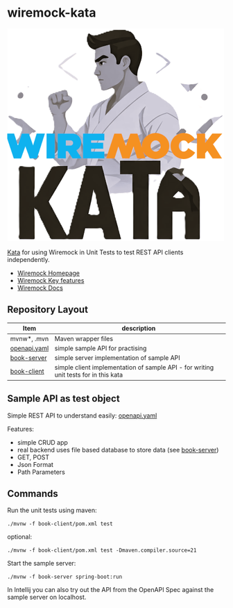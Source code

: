 # wiremock-kata

![missing](doc/WiremockKata.png)


[Kata](https://www.kata.de/allgemein/was-ist-eine-kata/) for using Wiremock in Unit Tests to test REST API clients independently.

- [Wiremock Homepage](https://wiremock.org/)
- [Wiremock Key features](https://wiremock.org/docs/overview/#key-features)
- [Wiremock Docs](https://wiremock.org/docs/)

## Repository Layout

| Item                         | description                                                                          |
|------------------------------|--------------------------------------------------------------------------------------|
| mvnw*, .mvn                  | Maven wrapper files                                                                  |
| [openapi.yaml](openapi.yaml) | simple sample API for practising                                                     |
| [book-server](book-server)   | simple server implementation of sample API                                           |
| [book-client](book-client)   | simple client implementation of sample API - for writing unit tests for in this kata |

## Sample API as test object

Simple REST API to understand easily: [openapi.yaml](openapi.yaml)

Features:
- simple CRUD app
- real backend uses file based database to store data (see [book-server](book-server))
- GET, POST
- Json Format
- Path Parameters

## Commands

Run the unit tests using maven:
```shell
./mvnw -f book-client/pom.xml test
```
optional:
```shell
./mvnw -f book-client/pom.xml test -Dmaven.compiler.source=21
```

Start the sample server:
```shell
./mvnw -f book-server spring-boot:run
```
In Intellij you can also try out the API from the OpenAPI Spec against the sample server on localhost. 
 
